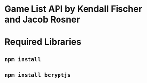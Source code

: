 # Game List API by Kendall Fischer and Jacob Rosner

# Required Libraries

## `npm install`
## `npm install bcryptjs`
